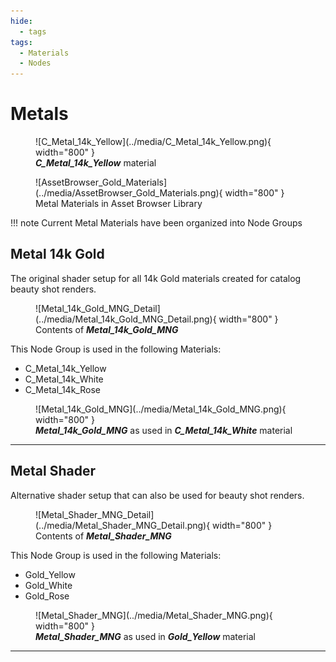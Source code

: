 ```yaml
---
hide:
  - tags
tags:
  - Materials
  - Nodes
---
```


# **Metals**

<figure markdown="span">
  ![C_Metal_14k_Yellow](../media/C_Metal_14k_Yellow.png){ width="800" }
  <figcaption><em><strong>C_Metal_14k_Yellow</strong></em> material</figcaption>
</figure>


<figure markdown="span">
  ![AssetBrowser_Gold_Materials](../media/AssetBrowser_Gold_Materials.png){ width="800" }
  <figcaption>Metal Materials in Asset Browser Library</figcaption>
</figure>


!!! note
    Current Metal Materials have been organized into Node Groups


## **Metal 14k Gold**
The original shader setup for all 14k Gold materials created for catalog beauty shot renders.

<figure markdown="span">
  ![Metal_14k_Gold_MNG_Detail](../media/Metal_14k_Gold_MNG_Detail.png){ width="800" }
  <figcaption>Contents of <em><strong>Metal_14k_Gold_MNG</strong></em></figcaption>
</figure>

This Node Group is used in the following Materials:

- C_Metal_14k_Yellow
- C_Metal_14k_White
- C_Metal_14k_Rose

<figure markdown="span">
  ![Metal_14k_Gold_MNG](../media/Metal_14k_Gold_MNG.png){ width="800" }
  <figcaption><em><strong>Metal_14k_Gold_MNG</strong></em> as used in <em><strong>C_Metal_14k_White</strong></em> material</figcaption>
</figure>

---

## **Metal Shader**
Alternative shader setup that can also be used for beauty shot renders.

<figure markdown="span">
  ![Metal_Shader_MNG_Detail](../media/Metal_Shader_MNG_Detail.png){ width="800" }
  <figcaption>Contents of <em><strong>Metal_Shader_MNG</strong></em></figcaption>
</figure>

This Node Group is used in the following Materials:

- Gold_Yellow
- Gold_White
- Gold_Rose

<figure markdown="span">
  ![Metal_Shader_MNG](../media/Metal_Shader_MNG.png){ width="800" }
  <figcaption><em><strong>Metal_Shader_MNG</strong></em> as used in <em><strong>Gold_Yellow</strong></em> material</figcaption>
</figure>


---

